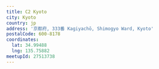 ```yaml
---
title: C2 Kyoto
city: Kyoto
country: jp
address: '京都府, 333番 Kagiyachō, Shimogyo Ward, Kyoto'
postalCode: 600-8178
coordinates:
  lat: 34.99488
  lng: 135.75882
meetupId: 27513738
---
```


